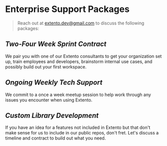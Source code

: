 # Enterprise Support Packages

> Reach out at extento.dev@gmail.com to discuss the following packages:

 ## *Two-Four Week Sprint Contract*
 
 We pair you with one of our Extento consultants to get your organization set up, train employees and developers, brainstorm internal use cases, and possibly build out your first workspace.
 
 ## *Ongoing Weekly Tech Support*
 
 We commit to a once a week meetup session to help work through any issues you encounter when using Extento.
 
 ## *Custom Library Development*
 
 If you have an idea for a features not included in Extento but that don't make sense for us to include in our public repos, don't fret. Let's discuss a timeline and contract to build out what you need.